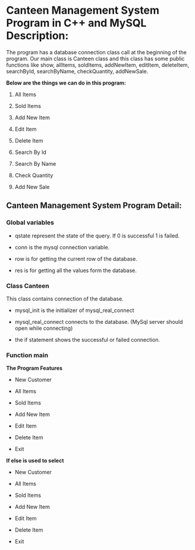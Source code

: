 # Canteen Management System Program in C++ and MySQL Description:

The program has a database connection class call at the beginning of the program. Our main class is Canteen class and this class has some public functions like show, allItems, soldItems, addNewItem, editItem, deleteItem, searchById, searchByName, checkQuantity, addNewSale.

**Below are the things we can do in this program:**

1. All Items

2. Sold Items

3. Add New Item

4. Edit Item

5. Delete Item

6. Search By Id

7. Search By Name

8. Check Quantity

9. Add New Sale

## Canteen Management System Program Detail:

### Global variables

- qstate represent the state of the query. If 0 is successful 1 is failed.

- conn is the mysql connection variable.

- row is for getting the current row of the database.

- res is for getting all the values form the database.

### Class Canteen

This class contains connection of the database.

- mysql_init is the initializer of mysql_real_connect

- mysql_real_connect connects to the database. (MySql server should open while connecting)

- the if statement shows the successful or failed connection.

### Function main

**The Program Features**

- New Customer

- All Items

- Sold Items

- Add New Item

- Edit Item

- Delete Item

- Exit

**If else is used to select**

- New Customer

- All Items

- Sold Items

- Add New Item

- Edit Item

- Delete Item

- Exit
